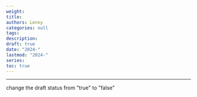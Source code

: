 ```yaml
---
weight: 
title:
authors: Lenny
categories: null
tags: 
description: 
draft: true
date: "2024-"
lastmod: "2024-"
series:
toc: true
---
```



<!--more-->
---

change the draft status from "true" to "false"